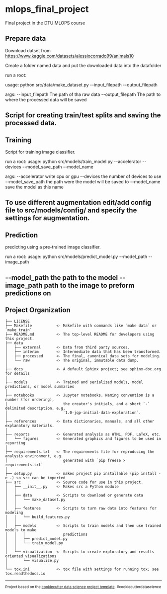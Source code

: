 mlops_final_project
==============================

Final project in the DTU MLOPS course

Prepare data
------------
Download datset from https://www.kaggle.com/datasets/alessiocorrado99/animals10

Create a folder named data and put the downloaded data into the datafolder

run a root:

usage: python src/data/make_dataset.py --input_filepath --output_filepath

args:
--input_filepath    The path of tha raw data
--output_filepath   The path to where the processed data will be saved

Script for creating train/test splits and saving the processed data.
--------

Training
------------
Script for training image classifier.

run a root:
usage: python src/models/train_model.py --accelerator --devices --model_save_path --model_name

args:
--accelerator       write cpu or gpu
--devices           the number of devices to use
--model_save_path   the path were the model will be saved to
--model_name        save the model as this name

To use different augmentation edit/add config file to src/models/config/ and specify the settings for augmentation.
--------

Prediction
------------
predicting using a pre-trained image classifier.

run a root:
usage: python src/models/predict_model.py --model_path --image_path

--model_path    the path to the model
--image_path    path to the image to preform predictions on 
--------


Project Organization
------------

    ├── LICENSE
    ├── Makefile           <- Makefile with commands like `make data` or `make train`
    ├── README.md          <- The top-level README for developers using this project.
    ├── data
    │   ├── external       <- Data from third party sources.
    │   ├── interim        <- Intermediate data that has been transformed.
    │   ├── processed      <- The final, canonical data sets for modeling.
    │   └── raw            <- The original, immutable data dump.
    │
    ├── docs               <- A default Sphinx project; see sphinx-doc.org for details
    │
    ├── models             <- Trained and serialized models, model predictions, or model summaries
    │
    ├── notebooks          <- Jupyter notebooks. Naming convention is a number (for ordering),
    │                         the creator's initials, and a short `-` delimited description, e.g.
    │                         `1.0-jqp-initial-data-exploration`.
    │
    ├── references         <- Data dictionaries, manuals, and all other explanatory materials.
    │
    ├── reports            <- Generated analysis as HTML, PDF, LaTeX, etc.
    │   └── figures        <- Generated graphics and figures to be used in reporting
    │
    ├── requirements.txt   <- The requirements file for reproducing the analysis environment, e.g.
    │                         generated with `pip freeze > requirements.txt`
    │
    ├── setup.py           <- makes project pip installable (pip install -e .) so src can be imported
    ├── src                <- Source code for use in this project.
    │   ├── __init__.py    <- Makes src a Python module
    │   │
    │   ├── data           <- Scripts to download or generate data
    │   │   └── make_dataset.py
    │   │
    │   ├── features       <- Scripts to turn raw data into features for modeling
    │   │   └── build_features.py
    │   │
    │   ├── models         <- Scripts to train models and then use trained models to make
    │   │   │                 predictions
    │   │   ├── predict_model.py
    │   │   └── train_model.py
    │   │
    │   └── visualization  <- Scripts to create exploratory and results oriented visualizations
    │       └── visualize.py
    │
    └── tox.ini            <- tox file with settings for running tox; see tox.readthedocs.io


--------

<p><small>Project based on the <a target="_blank" href="https://drivendata.github.io/cookiecutter-data-science/">cookiecutter data science project template</a>. #cookiecutterdatascience</small></p>
